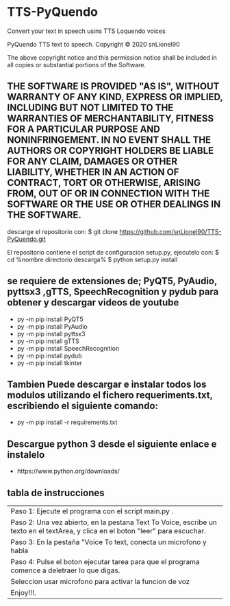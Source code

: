 # TTS-PyQuendo
Convert your text in speech usins TTS Loquendo voices

PyQuendo TTS text to speech.
Copyright © 2020 snLionel90

The above copyright notice and this permission notice shall be included in all
copies or substantial portions of the Software.

THE SOFTWARE IS PROVIDED "AS IS", WITHOUT WARRANTY OF ANY KIND, EXPRESS OR
IMPLIED, INCLUDING BUT NOT LIMITED TO THE WARRANTIES OF MERCHANTABILITY,
FITNESS FOR A PARTICULAR PURPOSE AND NONINFRINGEMENT. IN NO EVENT SHALL THE
AUTHORS OR COPYRIGHT HOLDERS BE LIABLE FOR ANY CLAIM, DAMAGES OR OTHER
LIABILITY, WHETHER IN AN ACTION OF CONTRACT, TORT OR OTHERWISE, ARISING FROM,
OUT OF OR IN CONNECTION WITH THE SOFTWARE OR THE USE OR OTHER DEALINGS IN THE
SOFTWARE.
------------------------------------------------------------------------------------------
descarge el repositorio con:
$ git clone https://github.com/snLionel90/TTS-PyQuendo.git 

El repositorio contiene el script de configuracion setup.py, ejecutelo con:
$ cd %nombre directorio descarga% 
$ python setup.py install

<h2>se requiere de extensiones de; PyQT5, PyAudio, pyttsx3 ,gTTS, SpeechRecognition y pydub para obtener y descargar videos de youtube</h2>
<ul>
  <li>py -m pip install PyQT5</li> 
  <li>py -m pip install PyAudio</li>
  <li>py -m pip install pyttsx3</li>
  <li>py -m pip install gTTS</li>
  <li>py -m pip install SpeechRecognition</li>
  <li>py -m pip install pydub</li>
  <li>py -m pip install tkinter</li>
</ul>
<h2> Tambien Puede descargar e instalar todos los modulos utilizando el fichero requeriments.txt, escribiendo el siguiente comando: </h2> 
<ul>
  <li> py -m pip install -r requirements.txt</li>
</ul>

<h2>Descargue python 3 desde el siguiente enlace e instalelo</h2>
<ul><li>https://www.python.org/downloads/ </li></ul>

<h2>tabla de instrucciones</h2>
<center><table>
  <tr>
    <td>Paso 1: Ejecute el programa con el script main.py .</td>
  <tr>
    <td>Paso 2: Una vez abierto, en la pestana Text To Voice, escribe un texto en el textArea, y clica en el boton "leer" para escuchar. </td>
  <tr>
    <td>Paso 3: En la pestaña "Voice To text, conecta un microfono y habla </td>
  <tr>
    <td>Paso 4: Pulse el boton ejecutar tarea para que el programa comence a deletraer lo que digas.</td>
  <tr>
    <td> Seleccion usar microfono para activar la funcion de voz </td>
  <tr>
    <td>Enjoy!!!.</td>
  </tr>
</table>  
  



